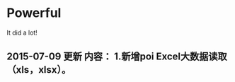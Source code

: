 # Powerful
It did a lot!

2015-07-09 更新  内容：
    1.新增poi Excel大数据读取（xls，xlsx）。
------------------------------------------------

